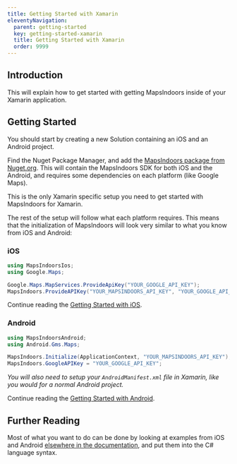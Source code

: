 ```yaml
---
title: Getting Started with Xamarin
eleventyNavigation:
  parent: getting-started
  key: getting-started-xamarin
  title: Getting Started with Xamarin
  order: 9999
---
```


## Introduction

This will explain how to get started with getting MapsIndoors inside of your Xamarin application.

## Getting Started

You should start by creating a new Solution containing an iOS and an Android project.

Find the Nuget Package Manager, and add the [MapsIndoors package from Nuget.org](https://www.nuget.org/packages/MapsIndoors/). This will contain the MapsIndoors SDK for both iOS and the Android, and requires some dependencies on each platform (like Google Maps).

This is the only Xamarin specific setup you need to get started with MapsIndoors for Xamarin.

The rest of the setup will follow what each platform requires. This means that the initialization of MapsIndoors will look very similar to what you know from iOS and Android:

### iOS

```csharp
using MapsIndoorsIos;
using Google.Maps;

Google.Maps.MapServices.ProvideApiKey("YOUR_GOOGLE_API_KEY");
MapsIndoors.ProvideAPIKey("YOUR_MAPSINDOORS_API_KEY", "YOUR_GOOGLE_API_KEY");
```

Continue reading the [Getting Started with iOS]({{site.url}}/content/getting-started/ios/prerequisites).

### Android

```csharp
using MapsIndoorsAndroid;
using Android.Gms.Maps;

MapsIndoors.Initialize(ApplicationContext, "YOUR_MAPSINDOORS_API_KEY");
MapsIndoors.GoogleAPIKey = "YOUR_GOOGLE_API_KEY";
```

_You will also need to setup your `AndroidManifest.xml` file in Xamarin, like you would for a normal Android project._

Continue reading the [Getting Started with Android](({{site.url}}/content/getting-started/android/prerequisites)).

## Further Reading

Most of what you want to do can be done by looking at examples from iOS and Android [elsewhere in the documentation]({{site.url}}/content/map/), and put them into the C# language syntax.
